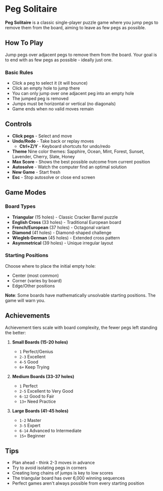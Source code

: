 # Peg Solitaire

**Peg Solitaire** is a classic single-player puzzle game where you jump pegs to remove them from the board, aiming to leave as few pegs as possible.

## How To Play

Jump pegs over adjacent pegs to remove them from the board. Your goal is to end with as few pegs as possible - ideally just one.

### Basic Rules
- Click a peg to select it (it will bounce)
- Click an empty hole to jump there
- You can only jump over one adjacent peg into an empty hole
- The jumped peg is removed
- Jumps must be horizontal or vertical (no diagonals)
- Game ends when no valid moves remain

## Controls
- **Click pegs** - Select and move
- **Undo/Redo** - Take back or replay moves
    - **Ctrl+Z/Y** - Keyboard shortcuts for undo/redo
- **Theme** Nine color themes: Sapphire, Ocean, Mint, Forest, Sunset, Lavender, Cherry, Slate, Honey
- **Max Score** - Shows the best possible outcome from current position
- **Autosolve** - Watch the computer find an optimal solution
- **New Game** - Start fresh
- **Esc** - Stop autosolve or close end screen


## Game Modes

### Board Types
- **Triangular** (15 holes) - Classic Cracker Barrel puzzle
- **English Cross** (33 holes) - Traditional European board
- **French/European** (37 holes) - Octagonal variant
- **Diamond** (41 holes) - Diamond-shaped challenge
- **Wiegleb German** (45 holes) - Extended cross pattern
- **Asymmetrical** (39 holes) - Unique irregular layout

### Starting Positions
Choose where to place the initial empty hole:
- Center (most common)
- Corner (varies by board)
- Edge/Other positions

**Note**: Some boards have mathematically unsolvable starting positions. The game will warn you.

## Achievements

Achievement tiers scale with board complexity, the fewer pegs left standing the better:

1. **Small Boards (15-20 holes)**
    - `1` Perfect/Genius
    - `2-3` Excellent
    - `4-5` Good
    - `6+` Keep Trying

2. **Medium Boards (33-37 holes)**
    - `1` Perfect
    - `2-5` Excellent to Very Good
    - `6-12` Good to Fair
    - `13+` Need Practice

3. **Large Boards (41-45 holes)**
    - `1-2` Master
    - `3-5` Expert
    - `6-14` Advanced to Intermediate
    - `15+` Beginner

## Tips
- Plan ahead - think 2-3 moves in advance
- Try to avoid isolating pegs in corners
- Creating long chains of jumps is key to low scores
- The triangular board has over 6,000 winning sequences
- Perfect games aren't always possible from every starting position

